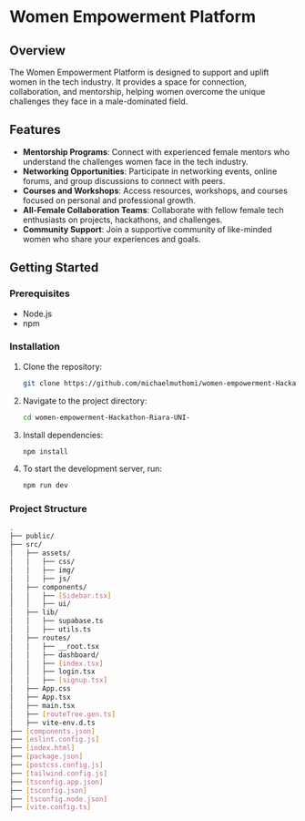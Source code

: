 # Women Empowerment Platform

## Overview

The Women Empowerment Platform is designed to support and uplift women in the tech industry. It provides a space for connection, collaboration, and mentorship, helping women overcome the unique challenges they face in a male-dominated field.

## Features

- **Mentorship Programs**: Connect with experienced female mentors who understand the challenges women face in the tech industry.
- **Networking Opportunities**: Participate in networking events, online forums, and group discussions to connect with peers.
- **Courses and Workshops**: Access resources, workshops, and courses focused on personal and professional growth.
- **All-Female Collaboration Teams**: Collaborate with fellow female tech enthusiasts on projects, hackathons, and challenges.
- **Community Support**: Join a supportive community of like-minded women who share your experiences and goals.

## Getting Started

### Prerequisites

- Node.js
- npm

### Installation

1. Clone the repository:
   ```sh
   git clone https://github.com/michaelmuthomi/women-empowerment-Hackathon-Riara-UNI-.git

2. Navigate to the project directory:
    ```sh
    cd women-empowerment-Hackathon-Riara-UNI-
3. Install dependencies:
    ```sh
    npm install  
4. To start the development server, run:
    ```bash
    npm run dev
### Project Structure
```sh
.
├── public/
├── src/
│   ├── assets/
│   │   ├── css/
│   │   ├── img/
│   │   ├── js/
│   ├── components/
│   │   ├── [Sidebar.tsx]
│   │   ├── ui/
│   ├── lib/
│   │   ├── supabase.ts
│   │   ├── utils.ts
│   ├── routes/
│   │   ├── __root.tsx
│   │   ├── dashboard/
│   │   ├── [index.tsx]
│   │   ├── login.tsx
│   │   ├── [signup.tsx]
│   ├── App.css
│   ├── App.tsx
│   ├── main.tsx
│   ├── [routeTree.gen.ts]
│   ├── vite-env.d.ts
├── [components.json]
├── [eslint.config.js]
├── [index.html]
├── [package.json]
├── [postcss.config.js]
├── [tailwind.config.js]
├── [tsconfig.app.json]
├── [tsconfig.json]
├── [tsconfig.node.json]
├── [vite.config.ts]
